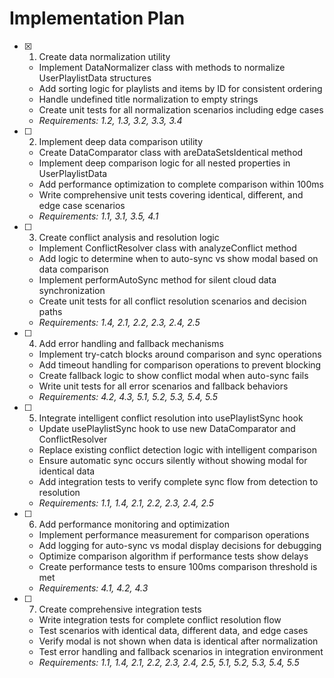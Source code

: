 # Implementation Plan

- [x] 1. Create data normalization utility
  - Implement DataNormalizer class with methods to normalize UserPlaylistData structures
  - Add sorting logic for playlists and items by ID for consistent ordering
  - Handle undefined title normalization to empty strings
  - Create unit tests for all normalization scenarios including edge cases
  - _Requirements: 1.2, 1.3, 3.2, 3.3, 3.4_

- [ ] 2. Implement deep data comparison utility
  - Create DataComparator class with areDataSetsIdentical method
  - Implement deep comparison logic for all nested properties in UserPlaylistData
  - Add performance optimization to complete comparison within 100ms
  - Write comprehensive unit tests covering identical, different, and edge case scenarios
  - _Requirements: 1.1, 3.1, 3.5, 4.1_

- [ ] 3. Create conflict analysis and resolution logic
  - Implement ConflictResolver class with analyzeConflict method
  - Add logic to determine when to auto-sync vs show modal based on data comparison
  - Implement performAutoSync method for silent cloud data synchronization
  - Create unit tests for all conflict resolution scenarios and decision paths
  - _Requirements: 1.4, 2.1, 2.2, 2.3, 2.4, 2.5_

- [ ] 4. Add error handling and fallback mechanisms
  - Implement try-catch blocks around comparison and sync operations
  - Add timeout handling for comparison operations to prevent blocking
  - Create fallback logic to show conflict modal when auto-sync fails
  - Write unit tests for all error scenarios and fallback behaviors
  - _Requirements: 4.2, 4.3, 5.1, 5.2, 5.3, 5.4, 5.5_

- [ ] 5. Integrate intelligent conflict resolution into usePlaylistSync hook
  - Update usePlaylistSync hook to use new DataComparator and ConflictResolver
  - Replace existing conflict detection logic with intelligent comparison
  - Ensure automatic sync occurs silently without showing modal for identical data
  - Add integration tests to verify complete sync flow from detection to resolution
  - _Requirements: 1.1, 1.4, 2.1, 2.2, 2.3, 2.4, 2.5_

- [ ] 6. Add performance monitoring and optimization
  - Implement performance measurement for comparison operations
  - Add logging for auto-sync vs modal display decisions for debugging
  - Optimize comparison algorithm if performance tests show delays
  - Create performance tests to ensure 100ms comparison threshold is met
  - _Requirements: 4.1, 4.2, 4.3_

- [ ] 7. Create comprehensive integration tests
  - Write integration tests for complete conflict resolution flow
  - Test scenarios with identical data, different data, and edge cases
  - Verify modal is not shown when data is identical after normalization
  - Test error handling and fallback scenarios in integration environment
  - _Requirements: 1.1, 1.4, 2.1, 2.2, 2.3, 2.4, 2.5, 5.1, 5.2, 5.3, 5.4, 5.5_